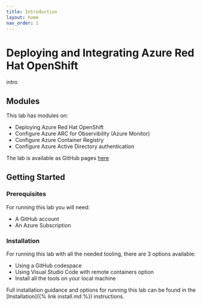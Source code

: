 ```yaml
---
title: Introduction
layout: home
nav_order: 1
---
```


# Deploying and Integrating Azure Red Hat OpenShift
intro

## Modules

This lab has modules on:

* Deploying Azure Red Hat OpenShift
* Configure Azure ARC for Observibility (Azure Monitor)
* Configure Azure Container Registry
* Configure Azure Active Directory authentication


The lab is available as GitHub pages [here](https://erleonard.github.io/aro-deployment/)

## Getting Started

### Prerequisites

For running this lab you will need:

- A GitHub account
- An Azure Subscription

### Installation

For running this lab with all the needed tooling, there are 3 options available: 

- Using a GitHub codespace  
- Using Visual Studio Code with remote containers option
- Install all the tools on your local machine

Full installation guidance and options for running this lab can be found in the [Installation]({% link install.md %}) instructions.
